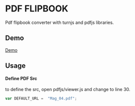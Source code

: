 # PDF FLIPBOOK
Pdf flipbook converter with turnjs and pdfjs libraries.

## Demo
[Demo](http://shreegurave.com/pdf-flipbook)

## Usage

#### Define PDF Src

to define the src, open pdfjs/viewer.js and change to line 30.
```javascript
var DEFAULT_URL =  "Mag_04.pdf";
```